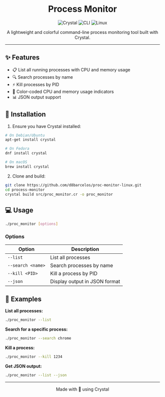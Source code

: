 <h1 align="center">Process Monitor</h1>

<p align="center">
  <img src="https://img.shields.io/badge/Crystal-000000?style=for-the-badge&logo=crystal&logoColor=white" alt="Crystal"/>
  <img src="https://img.shields.io/badge/CLI-000000?style=for-the-badge&logo=windows-terminal&logoColor=white" alt="CLI"/>
  <img src="https://img.shields.io/badge/Linux-FCC624?style=for-the-badge&logo=linux&logoColor=black" alt="Linux"/>
</p>

<p align="center">A lightweight and colorful command-line process monitoring tool built with Crystal.</p>

---

## ✨ Features

- 📋 List all running processes with CPU and memory usage
- 🔍 Search processes by name
- ⚡ Kill processes by PID
- 🎨 Color-coded CPU and memory usage indicators
- 📊 JSON output support

## 🚀 Installation

1. Ensure you have Crystal installed:
```bash
# On Debian/Ubuntu
apt-get install crystal

# On Fedora
dnf install crystal

# On macOS
brew install crystal
```

2. Clone and build:
```bash
git clone https://github.com/d8barcelos/proc-monitor-linux.git
cd process-monitor
crystal build src/proc_monitor.cr -o proc_monitor
```

## 💻 Usage

```bash
./proc_monitor [options]
```

### Options

| Option | Description |
|--------|-------------|
| `--list` | List all processes |
| `--search <name>` | Search processes by name |
| `--kill <PID>` | Kill a process by PID |
| `--json` | Display output in JSON format |

## 📝 Examples

**List all processes:**
```bash
./proc_monitor --list
```

**Search for a specific process:**
```bash
./proc_monitor --search chrome
```

**Kill a process:**
```bash
./proc_monitor --kill 1234
```

**Get JSON output:**
```bash
./proc_monitor --list --json
```

---

<p align="center">
Made with 💜 using Crystal
</p>

